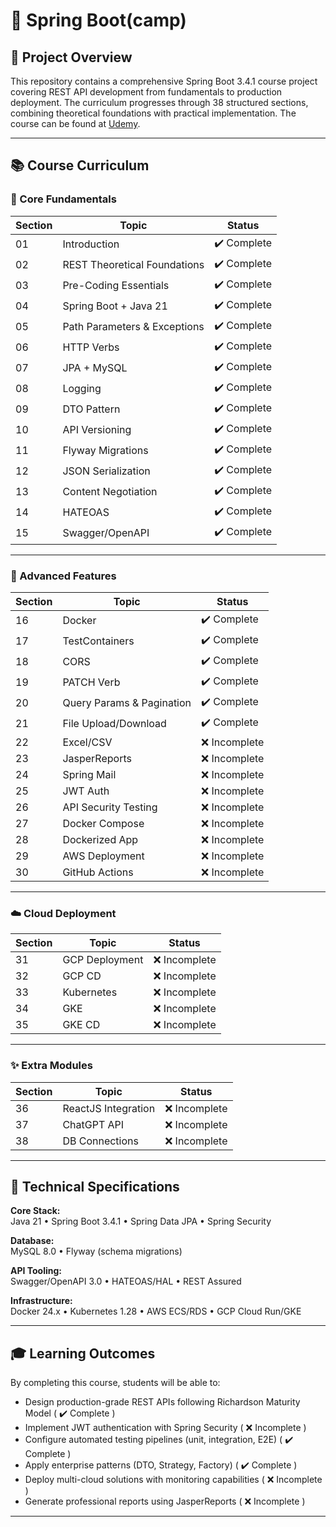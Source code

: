 # 🌟 Spring Boot(camp)

## 📌 Project Overview

This repository contains a comprehensive Spring Boot 3.4.1 course project covering REST API development from fundamentals to production deployment. The curriculum progresses through 38 structured sections, combining theoretical foundations with practical implementation.
The course can be found at [Udemy](https://www.udemy.com/course/restful-apis-do-0-a-nuvem-com-springboot-e-docker/).

---

## 📚 Course Curriculum

### 🧱 Core Fundamentals

| Section | Topic                        | Status |
|--------|------------------------------|--------|
| 01 | Introduction                 | ✔️ Complete |
| 02 | REST Theoretical Foundations | ✔️ Complete |
| 03 | Pre-Coding Essentials        | ✔️ Complete |
| 04 | Spring Boot + Java 21        | ✔️ Complete |
| 05 | Path Parameters & Exceptions | ✔️ Complete |
| 06 | HTTP Verbs                   | ✔️ Complete |
| 07 | JPA + MySQL                  | ✔️ Complete |
| 08 | Logging                      | ✔️ Complete |
| 09 | DTO Pattern                  | ✔️ Complete |
| 10 | API Versioning               | ✔️ Complete |
| 11 | Flyway Migrations            | ✔️ Complete |
| 12 | JSON Serialization           | ✔️ Complete |
| 13 | Content Negotiation          | ✔️ Complete |
| 14 | HATEOAS                      | ✔️ Complete |
| 15 | Swagger/OpenAPI              | ✔️ Complete |

---

### 🚀 Advanced Features

| Section | Topic                     | Status |
|--------|---------------------------|--------|
| 16 | Docker                    | ✔️ Complete |
| 17 | TestContainers            | ✔️ Complete |
| 18 | CORS                      | ✔️ Complete |
| 19 | PATCH Verb                | ✔️ Complete |
| 20 | Query Params & Pagination | ✔️ Complete |
| 21 | File Upload/Download      | ✔️ Complete |
| 22 | Excel/CSV                 | ❌ Incomplete|
| 23 | JasperReports             | ❌ Incomplete |
| 24 | Spring Mail               | ❌ Incomplete |
| 25 | JWT Auth                  | ❌ Incomplete |
| 26 | API Security Testing      | ❌ Incomplete |
| 27 | Docker Compose            | ❌ Incomplete |
| 28 | Dockerized App            | ❌ Incomplete |
| 29 | AWS Deployment            | ❌ Incomplete |
| 30 | GitHub Actions            | ❌ Incomplete |

---

### ☁️ Cloud Deployment

| Section | Topic          | Status |
|--------|----------------|--------|
| 31 | GCP Deployment | ❌ Incomplete |
| 32 | GCP CD         | ❌ Incomplete |
| 33 | Kubernetes     | ❌ Incomplete |
| 34 | GKE            | ❌ Incomplete |
| 35 | GKE CD         | ❌ Incomplete |

---

### ✨ Extra Modules

| Section | Topic               | Status |
|--------|---------------------|--------|
| 36 | ReactJS Integration | ❌ Incomplete |
| 37 | ChatGPT API         | ❌ Incomplete |
| 38 | DB Connections      | ❌ Incomplete |

---

## 🧪 Technical Specifications

**Core Stack:**  
Java 21 • Spring Boot 3.4.1 • Spring Data JPA • Spring Security

**Database:**  
MySQL 8.0 • Flyway (schema migrations)

**API Tooling:**  
Swagger/OpenAPI 3.0 • HATEOAS/HAL • REST Assured

**Infrastructure:**  
Docker 24.x • Kubernetes 1.28 • AWS ECS/RDS • GCP Cloud Run/GKE

---

## 🎓 Learning Outcomes

By completing this course, students will be able to:

- Design production-grade REST APIs following Richardson Maturity Model ( ✔️ Complete )
- Implement JWT authentication with Spring Security ( ❌ Incomplete )
- Configure automated testing pipelines (unit, integration, E2E) ( ✔️ Complete )
- Apply enterprise patterns (DTO, Strategy, Factory) ( ✔️ Complete )
- Deploy multi-cloud solutions with monitoring capabilities ( ❌ Incomplete )
- Generate professional reports using JasperReports ( ❌ Incomplete )

---